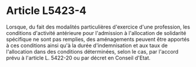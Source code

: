 # Article L5423-4

Lorsque, du fait des modalités particulières d'exercice d'une profession, les conditions d'activité antérieure pour l'admission à l'allocation de solidarité spécifique ne sont pas remplies, des aménagements peuvent être apportés à ces conditions ainsi qu'à la durée d'indemnisation et aux taux de l'allocation dans des conditions déterminées, selon le cas, par l'accord prévu à l'article L. 5422-20 ou par décret en Conseil d'Etat.
